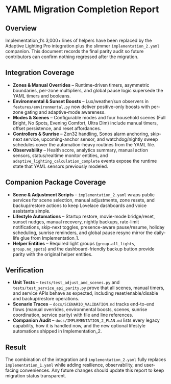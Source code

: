 # YAML Migration Completion Report

## Overview
Implementation_1’s 3,000+ lines of helpers have been replaced by the Adaptive Lighting Pro integration plus the slimmer `implementation_2.yaml` companion. This document records the final parity audit so future contributors can confirm nothing regressed after the migration.

## Integration Coverage
- **Zones & Manual Overrides** – Runtime-driven timers, asymmetric boundaries, per-zone multipliers, and global pause logic supersede the YAML timers and booleans.
- **Environmental & Sunset Boosts** – Lux/weather/sun observers in `features/environmental.py` now deliver positive-only boosts with per-zone gating and adaptive-mode awareness.
- **Modes & Scenes** – Configurable modes and four household scenes (Full Bright, No Spots, Evening Comfort, Ultra Dim) include manual timers, offset persistence, and reset affordances.
- **Controllers & Sunrise** – Zen32 handling, Sonos alarm anchoring, skip-next service, upcoming-anchor sensor, and watchdog/nightly sweep schedules cover the automation-heavy routines from the YAML file.
- **Observability** – Health score, analytics summary, manual action sensors, status/realtime monitor entities, and `adaptive_lighting_calculation_complete` events expose the runtime state that YAML sensors previously modeled.

## Companion Package Coverage
- **Scene & Adjustment Scripts** – `implementation_2.yaml` wraps public services for scene selection, manual adjustments, zone resets, and backup/restore actions to keep Lovelace dashboards and voice assistants simple.
- **Lifestyle Automations** – Startup restore, movie-mode bridge/reset, sunset nudges, manual recovery, nightly backups, rate-limit notifications, skip-next toggles, presence-aware pause/resume, holiday scheduling, sunrise reminders, and global pause resync mirror the daily-life glue from Implementation_1.
- **Helper Entities** – Required light groups (`group.all_lights`, `group.no_spots`) and the dashboard-friendly backup button provide parity with the original helper entities.

## Verification
- **Unit Tests** – `tests/test_adjust_and_scenes.py` and `tests/test_service_api_parity.py` prove that all scenes, manual timers, and service APIs behave as expected, including reset/enable/disable and backup/restore operations.
- **Scenario Traces** – `docs/SCENARIO_VALIDATION.md` tracks end-to-end flows (manual overrides, environmental boosts, scenes, sunrise coordination, service parity) with file and line references.
- **Companion Audit** – `docs/IMPLEMENTATION_2_PLAN.md` lists every legacy capability, how it is handled now, and the new optional lifestyle automations shipped in Implementation_2.

## Result
The combination of the integration and `implementation_2.yaml` fully replaces `implementation_1.yaml` while adding resilience, observability, and user-facing conveniences. Any future changes should update this report to keep migration status transparent.

